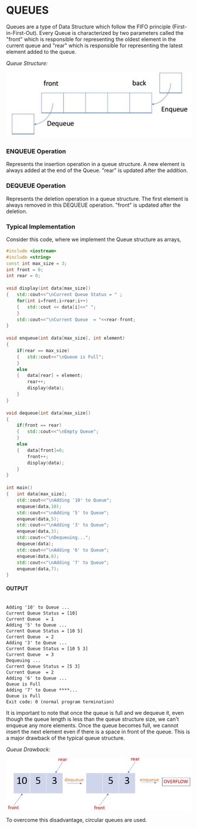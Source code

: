 # QUEUES

Queues are a type of Data Structure which follow the FIFO principle (First-in-First-Out). Every Queue is characterized by two parameters called the "front" which is responsible for representing the oldest element in the current queue and "rear" which is responsible for representing the latest element added to the queue.

*Queue Structure:*

![alt text](Pictures/Queue_Structure.JPG)

### ENQUEUE Operation
Represents the insertion operation in a queue structure. A new element is always added at the end of the Queue. "rear" is updated after the addition.

### DEQUEUE Operation
Represents the deletion operation in a queue structure. The first element is always removed in this DEQUEUE operation. "front" is updated after the deletion.

### Typical Implementation
Consider this code, where we implement the Queue structure as arrays,

```cpp
#include <iostream>
#include <string>
const int max_size = 3;
int front = 0;
int rear = 0;

void display(int data[max_size])
{   std::cout<<"\nCurrent Queue Status = " ;
    for(int i=front;i<rear;i++)
    {   std::cout << data[i]<<" ";
    }
    std::cout<<"\nCurrent Queue  = "<<rear-front;
}

void enqueue(int data[max_size], int element)
{
    if(rear == max_size)
    {   std::cout<<"\nQueue is Full";
    }
    else
    {   data[rear] = element;
        rear++;
        display(data);
    }    
}

void dequeue(int data[max_size])
{
    if(front == rear)
    {   std::cout<<"\nEmpty Queue";
    }
    else
    {   data[front]=0;
        front++;
        display(data);
    }
}

int main()
{   int data[max_size];
    std::cout<<"\nAdding '10' to Queue";
    enqueue(data,10);
    std::cout<<"\nAdding '5' to Queue";
    enqueue(data,5);
    std::cout<<"\nAdding '3' to Queue";
    enqueue(data,3);
    std::cout<<"\nDequeuing...";    
    dequeue(data);
    std::cout<<"\nAdding '6' to Queue";
    enqueue(data,6);
    std::cout<<"\nAdding '7' to Queue";
    enqueue(data,7);
}
```
#### OUTPUT
```

Adding '10' to Queue ...
Current Queue Status = [10]
Current Queue  = 1
Adding '5' to Queue ...
Current Queue Status = [10 5]
Current Queue  = 2
Adding '3' to Queue ...
Current Queue Status = [10 5 3]
Current Queue  = 3
Dequeuing ...
Current Queue Status = [5 3]
Current Queue  = 2
Adding '6' to Queue ...
Queue is Full
Adding '7' to Queue ****...
Queue is Full
Exit code: 0 (normal program termination)
```
It is important to note that once the queue is full and we dequeue it, even though the queue length is less than the queue structure size, we can't enqueue any more elements. Once the queue becomes full, we cannot insert the next element even if there is a space in front of the queue. This is a major drawback of the typical queue structure.

*Queue Drawback:*

![alt text](Pictures/Queue_Implementation_Drawback.JPG)

To overcome this disadvantage, circular queues are used.
